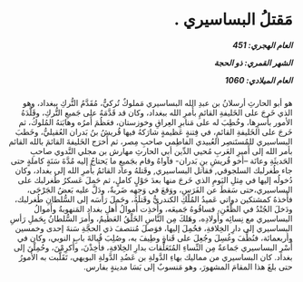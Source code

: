 <h1 dir="rtl">مَقتلُ البساسيري  .</h1>

<h5 dir="rtl">العام الهجري:  451

الشهر القمري: ذو الحجة

العام الميلادي: 1060</h5>

<p dir="rtl">هو أبو الحارثِ أرسلانُ بن عبدِ الله البساسيري مَملوكٌ تُركيٌّ، مُقَدَّمُ التُّركِ ببغداد، وهو الذي خَرجَ على الخَليفةِ القائمِ بأَمرِ الله ببغداد، وكان قد قَدَّمَهُ على جَميعِ التُّركِ، وقَلَّدَهُ الأمور بأَسرِها، وخُطِبَ له على مَنابرِ العِراقِ وخوزستان، فعَظُمَ أَمرُه وهابَتهُ المُلوكُ، ثم خَرجَ على الخَليفةِ القائمِ، في فِتنةٍ عَظيمةٍ شارَكهُ فيها قُريشُ بنُ بَدران العُقيليُّ، وخَطبَ البساسيري للمُستَنصِر العُبيدي الفاطِمي صاحبِ مِصر، ثم أَخرَج الخَليفةَ القائمَ بالله القائم بأمر الله إلى أَميرِ العَربِ مُحيي الدِّين أبي الحارثِ مهارش بن مجلي النَّدوي صاحبِ الحَديثَةِ وعانَة –أخو قُريشِ بنِ بَدران- فآواهُ وقام بجَميعِ ما يَحتاجُ إليه مُدَّةَ سَنَةٍ كاملةٍ حتى جاء طُغرلبك السلجوقي, فقاتل البساسيري, وقَتلهُ وعاد القائمُ بأَمرِ الله إلى بغداد، وكان دُخولُه إليها في مِثلِ اليَومِ الذي خَرجَ منها بعدَ حَوْلٍ كاملٍ، ثم حَملَ عَسكرُ طُغرلبك على البساسيري،حتى سَقطَ عن الفَرَسِ، ووَقعَ في وَجهِه ضَربةٌ، ودَلَّ عليه بَعضُ الجَرْحَى، فأَخذهُ كمشتكين دواتي عَميدُ المُلْكِ الكندريُّ وقَتلَهُ، وحَملَ رَأسَه إلى السُّلطانِ طُغرلبك، ودَخلَ الجُنْدُ في الظَّعْنِ، فساقُوهُ جَميعَه، وأُخذِت أَموالُ أَهلِ بغداد المَنهوبةُ وأَموالُ البساسيري مع نِسائِه وأَولادِه، وهَلكَ مِن النَّاسِ الخَلْقُ العَظيمُ، وأَمرَ السُّلطانُ بِحَملِ رَأسِ البساسيري إلى دارِ الخِلافةِ، فحُمِلَ إليها، فوَصلَ مُنتصفَ ذي الحجَّةِ سَنةَ إحدى وخمسين وأربعمائة، فنُظِّفَ وغُسِلَ وجُعِلَ على قَناةٍ وطِيفَ به، وصُلِبَ قُبالةَ بابِ النوبي، وكان في أَسْرِ البساسيري جَماعةٌ مِن النِّساءِ المُتَعَلِّقات بدارِ الخِلافةِ، فأُخِذْنَ، وأُكرِمْنَ، وحُمِلْنَ إلى بغداد. كان البساسيري من مماليك بهاءِ الدَّولةِ بن عَضُدِ الدَّولةِ البويهي، تَقَلَّبت به الأُمورُ حتى بلغَ هذا المقامَ المشهورَ، وهو مَنسوبٌ إلى بَسَا مدينةٍ بفارس.</p></br>
